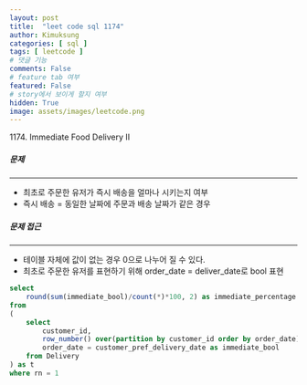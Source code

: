 ```yaml
---
layout: post
title:  "leet code sql 1174"
author: Kimuksung
categories: [ sql ]
tags: [ leetcode ]
# 댓글 기능
comments: False
# feature tab 여부
featured: False
# story에서 보이게 할지 여부
hidden: True
image: assets/images/leetcode.png
---
```


1174. Immediate Food Delivery II

##### 문제
---
- 최초로 주문한 유저가 즉시 배송을 얼마나 시키는지 여부
- 즉시 배송 = 동일한 날짜에 주문과 배송 날짜가 같은 경우

##### 문제 접근
---
- 테이블 자체에 값이 없는 경우 0으로 나누어 질 수 있다.
- 최초로 주문한 유저를 표현하기 위해 order_date = deliver_date로 bool 표현

```sql
select
    round(sum(immediate_bool)/count(*)*100, 2) as immediate_percentage 
from 
(
    select 
        customer_id,
        row_number() over(partition by customer_id order by order_date) rn,
        order_date = customer_pref_delivery_date as immediate_bool
    from Delivery
) as t
where rn = 1
```